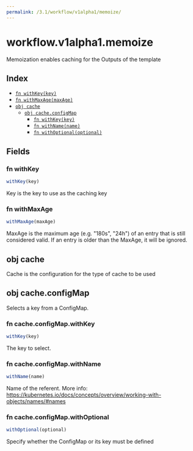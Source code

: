 ```yaml
---
permalink: /3.1/workflow/v1alpha1/memoize/
---
```


# workflow.v1alpha1.memoize

Memoization enables caching for the Outputs of the template

## Index

* [`fn withKey(key)`](#fn-withkey)
* [`fn withMaxAge(maxAge)`](#fn-withmaxage)
* [`obj cache`](#obj-cache)
  * [`obj cache.configMap`](#obj-cacheconfigmap)
    * [`fn withKey(key)`](#fn-cacheconfigmapwithkey)
    * [`fn withName(name)`](#fn-cacheconfigmapwithname)
    * [`fn withOptional(optional)`](#fn-cacheconfigmapwithoptional)

## Fields

### fn withKey

```ts
withKey(key)
```

Key is the key to use as the caching key

### fn withMaxAge

```ts
withMaxAge(maxAge)
```

MaxAge is the maximum age (e.g. "180s", "24h") of an entry that is still considered valid. If an entry is older than the MaxAge, it will be ignored.

## obj cache

Cache is the configuration for the type of cache to be used

## obj cache.configMap

Selects a key from a ConfigMap.

### fn cache.configMap.withKey

```ts
withKey(key)
```

The key to select.

### fn cache.configMap.withName

```ts
withName(name)
```

Name of the referent. More info: https://kubernetes.io/docs/concepts/overview/working-with-objects/names/#names

### fn cache.configMap.withOptional

```ts
withOptional(optional)
```

Specify whether the ConfigMap or its key must be defined
